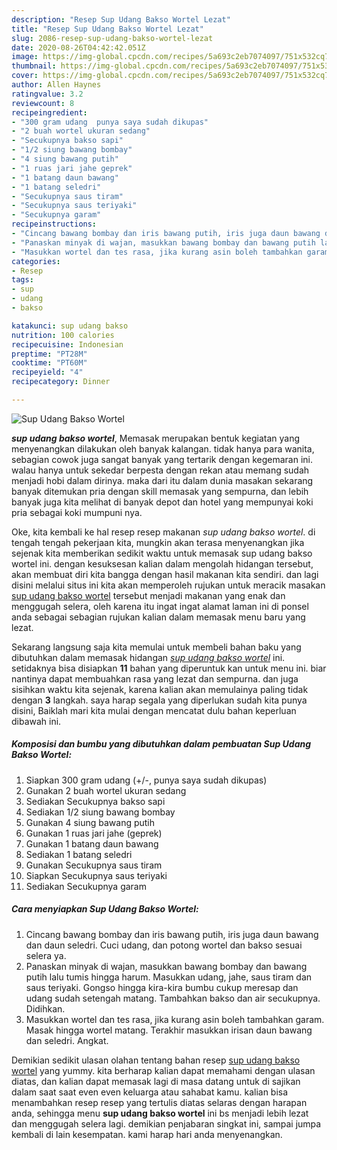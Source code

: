 ```yaml
---
description: "Resep Sup Udang Bakso Wortel Lezat"
title: "Resep Sup Udang Bakso Wortel Lezat"
slug: 2086-resep-sup-udang-bakso-wortel-lezat
date: 2020-08-26T04:42:42.051Z
image: https://img-global.cpcdn.com/recipes/5a693c2eb7074097/751x532cq70/sup-udang-bakso-wortel-foto-resep-utama.jpg
thumbnail: https://img-global.cpcdn.com/recipes/5a693c2eb7074097/751x532cq70/sup-udang-bakso-wortel-foto-resep-utama.jpg
cover: https://img-global.cpcdn.com/recipes/5a693c2eb7074097/751x532cq70/sup-udang-bakso-wortel-foto-resep-utama.jpg
author: Allen Haynes
ratingvalue: 3.2
reviewcount: 8
recipeingredient:
- "300 gram udang  punya saya sudah dikupas"
- "2 buah wortel ukuran sedang"
- "Secukupnya bakso sapi"
- "1/2 siung bawang bombay"
- "4 siung bawang putih"
- "1 ruas jari jahe geprek"
- "1 batang daun bawang"
- "1 batang seledri"
- "Secukupnya saus tiram"
- "Secukupnya saus teriyaki"
- "Secukupnya garam"
recipeinstructions:
- "Cincang bawang bombay dan iris bawang putih, iris juga daun bawang dan daun seledri. Cuci udang, dan potong wortel dan bakso sesuai selera ya."
- "Panaskan minyak di wajan, masukkan bawang bombay dan bawang putih lalu tumis hingga harum. Masukkan udang, jahe, saus tiram dan saus teriyaki. Gongso hingga kira-kira bumbu cukup meresap dan udang sudah setengah matang. Tambahkan bakso dan air secukupnya. Didihkan."
- "Masukkan wortel dan tes rasa, jika kurang asin boleh tambahkan garam. Masak hingga wortel matang. Terakhir masukkan irisan daun bawang dan seledri. Angkat."
categories:
- Resep
tags:
- sup
- udang
- bakso

katakunci: sup udang bakso 
nutrition: 100 calories
recipecuisine: Indonesian
preptime: "PT28M"
cooktime: "PT60M"
recipeyield: "4"
recipecategory: Dinner

---
```



![Sup Udang Bakso Wortel](https://img-global.cpcdn.com/recipes/5a693c2eb7074097/751x532cq70/sup-udang-bakso-wortel-foto-resep-utama.jpg)

<b><i>sup udang bakso wortel</i></b>, Memasak merupakan bentuk kegiatan yang menyenangkan dilakukan oleh banyak kalangan. tidak hanya para wanita, sebagian cowok juga sangat banyak yang tertarik dengan kegemaran ini. walau hanya untuk sekedar berpesta dengan rekan atau memang sudah menjadi hobi dalam dirinya. maka dari itu dalam dunia masakan sekarang banyak ditemukan pria dengan skill memasak yang sempurna, dan lebih banyak juga kita melihat di banyak depot dan hotel yang mempunyai koki pria sebagai koki mumpuni nya.



Oke, kita kembali ke hal resep resep makanan <i>sup udang bakso wortel</i>. di tengah tengah pekerjaan kita, mungkin akan terasa menyenangkan jika sejenak kita memberikan sedikit waktu untuk memasak sup udang bakso wortel ini. dengan kesuksesan kalian dalam mengolah hidangan tersebut, akan membuat diri kita bangga dengan hasil makanan kita sendiri. dan lagi disini melalui situs ini kita akan memperoleh rujukan untuk meracik masakan <u>sup udang bakso wortel</u> tersebut menjadi makanan yang enak dan menggugah selera, oleh karena itu ingat ingat alamat laman ini di ponsel anda sebagai sebagian rujukan kalian dalam memasak menu baru yang lezat.


Sekarang langsung saja kita memulai untuk membeli bahan baku yang dibutuhkan dalam memasak hidangan <u><i>sup udang bakso wortel</i></u> ini. setidaknya bisa disiapkan <b>11</b> bahan yang diperuntuk kan untuk menu ini. biar nantinya dapat membuahkan rasa yang lezat dan sempurna. dan juga sisihkan waktu kita sejenak, karena kalian akan memulainya paling tidak dengan <b>3</b> langkah. saya harap segala yang diperlukan sudah kita punya disini, Baiklah mari kita mulai dengan mencatat dulu bahan keperluan dibawah ini.

<!--inarticleads1-->

##### Komposisi dan bumbu yang dibutuhkan dalam pembuatan Sup Udang Bakso Wortel:

1. Siapkan 300 gram udang (+/-, punya saya sudah dikupas)
1. Gunakan 2 buah wortel ukuran sedang
1. Sediakan Secukupnya bakso sapi
1. Sediakan 1/2 siung bawang bombay
1. Gunakan 4 siung bawang putih
1. Gunakan 1 ruas jari jahe (geprek)
1. Gunakan 1 batang daun bawang
1. Sediakan 1 batang seledri
1. Gunakan Secukupnya saus tiram
1. Siapkan Secukupnya saus teriyaki
1. Sediakan Secukupnya garam




<!--inarticleads2-->

##### Cara menyiapkan Sup Udang Bakso Wortel:

1. Cincang bawang bombay dan iris bawang putih, iris juga daun bawang dan daun seledri. Cuci udang, dan potong wortel dan bakso sesuai selera ya.
1. Panaskan minyak di wajan, masukkan bawang bombay dan bawang putih lalu tumis hingga harum. Masukkan udang, jahe, saus tiram dan saus teriyaki. Gongso hingga kira-kira bumbu cukup meresap dan udang sudah setengah matang. Tambahkan bakso dan air secukupnya. Didihkan.
1. Masukkan wortel dan tes rasa, jika kurang asin boleh tambahkan garam. Masak hingga wortel matang. Terakhir masukkan irisan daun bawang dan seledri. Angkat.




Demikian sedikit ulasan olahan tentang bahan resep <u>sup udang bakso wortel</u> yang yummy. kita berharap kalian dapat memahami dengan ulasan diatas, dan kalian dapat memasak lagi di masa datang untuk di sajikan dalam saat saat even even keluarga atau sahabat kamu. kalian bisa menambahkan resep resep yang tertulis diatas selaras dengan harapan anda, sehingga menu <b>sup udang bakso wortel</b> ini bs menjadi lebih lezat dan menggugah selera lagi. demikian penjabaran singkat ini, sampai jumpa kembali di lain kesempatan. kami harap hari anda menyenangkan.
